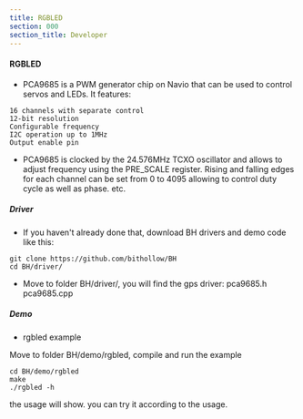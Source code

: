 ```yaml
---
title: RGBLED
section: 000
section_title: Developer
---
```


#### **RGBLED**

   * PCA9685 is a PWM generator chip on Navio that can be used to control servos and LEDs. It features:

    16 channels with separate control
    12-bit resolution
    Configurable frequency
    I2C operation up to 1MHz
    Output enable pin
   * PCA9685 is clocked by the 24.576MHz TCXO oscillator and allows to adjust frequency using the PRE_SCALE register. Rising and falling edges for each channel can be set from 0 to 4095 allowing to control duty cycle as well as phase. etc.


##### **Driver**

   * If you haven't already done that, download BH drivers and demo code like this:

    git clone https://github.com/bithollow/BH
    cd BH/driver/

   * Move to folder BH/driver/, you will find the gps driver: pca9685.h pca9685.cpp

##### **Demo**

   * rgbled example

   Move to folder BH/demo/rgbled, compile and run the example

    cd BH/demo/rgbled
    make
    ./rgbled -h

   the usage will show. you can try it according to the usage.